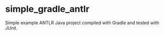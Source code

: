simple_gradle_antlr
===================
Simple example ANTLR Java project compiled with Gradle
and tested with JUnit.
